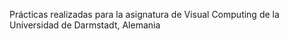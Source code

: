 Prácticas realizadas para la asignatura de Visual Computing de la Universidad de Darmstadt, Alemania
